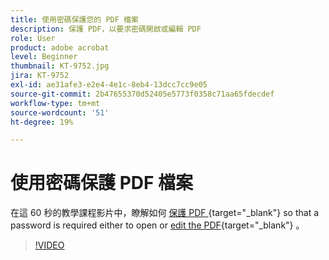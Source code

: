 ```yaml
---
title: 使用密碼保護您的 PDF 檔案
description: 保護 PDF，以要求密碼開啟或編輯 PDF
role: User
product: adobe acrobat
level: Beginner
thumbnail: KT-9752.jpg
jira: KT-9752
exl-id: ae31afe3-e2e4-4e1c-8eb4-13dcc7cc9e05
source-git-commit: 2b47655370d52405e5773f0358c71aa65fdecdef
workflow-type: tm+mt
source-wordcount: '51'
ht-degree: 19%

---
```


# 使用密碼保護 PDF 檔案

在這 60 秒的教學課程影片中，瞭解如何 [ 保護 PDF ](https://www.adobe.com/tw/acrobat/online/password-protect-pdf.html) {target="_blank"} so that a password is required either to open or [edit the PDF](https://www.adobe.com/acrobat/online/pdf-editor.html){target="_blank"} 。

>[!VIDEO](https://video.tv.adobe.com/v/340075?quality=12&learn=on&hidetitle=true)
